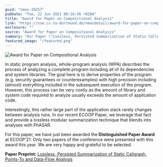 ```yaml
---
guid: "news-10257"
pubDate: "Tue, 22 Jun 2021 08:16:56 +0200"
title: "Award for Paper on Compositional Analysis"
link: "https://sse.cs.tu-dortmund.de/newsdetail/award-for-paper-on-compositional-analysis-10257/"
enclosure: ""
source: "Award for Paper on Compositional Analysis"
summary: "Our Paper \"Lossless, Persisted Summarization of Static Callgraph, Points-To and Data-Flow Analysis\" receives the ECOOP'21 Distinguished Paper Award."
featured_image: "/featured.png"
---
```

![Award for Paper on Compositional Analysis](/featured.png)

In static program analysis, whole-program analysis (WPA) describes the process of analyzing a complete program including all of its dependencies and system libraries. The goal here is to derive properties of the program (e.g. security guarantees or counterexamples) with high precision including (almost) everything included in the subsequent execution of the program. However, this process can be very costly as the amount of library and system code required to analyze usually exceeds the amount of application code.

Interestingly, this rather large part of the application stack rarely changes between analysis runs. In our recent ECOOP Paper, we leverage that fact and provide a lossless modular summarization technique that blends into analyses with PhASAR.

For this paper, we have just been awarded the **Distinguished Paper Award** at ECOOP'21. Only two papers of the conference were presented with this award this year. We are very happy and grateful to be selected.

**Paper Preprint:** [Lossless, Persisted Summarization of Static Callgraph, Points-To and Data-Flow Analysis](/storages/sse-cs/r/Publications/Preprints/shb-mwa-ecoop21.pdf)
